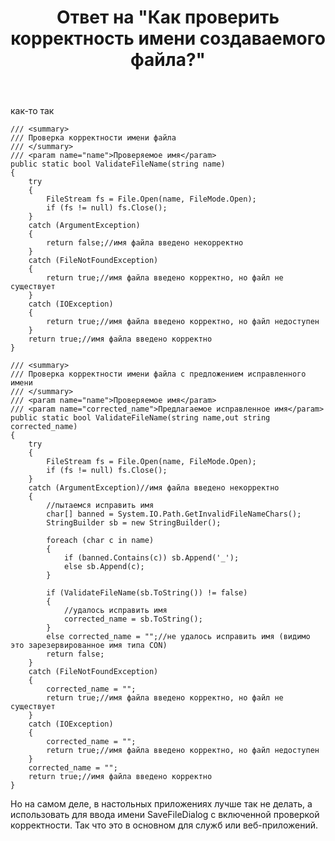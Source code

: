﻿---
title: "Ответ на \"Как проверить корректность имени создаваемого файла?\""
se.owner.user_id: 240512
se.owner.display_name: "MSDN.WhiteKnight"
se.owner.link: "https://ru.stackoverflow.com/users/240512/msdn-whiteknight"
se.answer_id: 703222
se.question_id: 701857
se.post_type: answer
se.is_accepted: False
---
<p>как-то так</p>

<pre><code>/// &lt;summary&gt;
/// Проверка корректности имени файла
/// &lt;/summary&gt;
/// &lt;param name="name"&gt;Проверяемое имя&lt;/param&gt;        
public static bool ValidateFileName(string name)
{
    try
    {
        FileStream fs = File.Open(name, FileMode.Open);
        if (fs != null) fs.Close();
    }
    catch (ArgumentException)
    {
        return false;//имя файла введено некорректно
    }
    catch (FileNotFoundException)
    {                
        return true;//имя файла введено корректно, но файл не существует
    }
    catch (IOException)
    {
        return true;//имя файла введено корректно, но файл недоступен
    }
    return true;//имя файла введено корректно
}

/// &lt;summary&gt;
/// Проверка корректности имени файла с предложением исправленного имени
/// &lt;/summary&gt;
/// &lt;param name="name"&gt;Проверяемое имя&lt;/param&gt;
/// &lt;param name="corrected_name"&gt;Предлагаемое исправленное имя&lt;/param&gt;        
public static bool ValidateFileName(string name,out string corrected_name)
{
    try
    {
        FileStream fs = File.Open(name, FileMode.Open);
        if (fs != null) fs.Close();
    }
    catch (ArgumentException)//имя файла введено некорректно
    {
        //пытаемся исправить имя
        char[] banned = System.IO.Path.GetInvalidFileNameChars();
        StringBuilder sb = new StringBuilder();

        foreach (char c in name)
        {
            if (banned.Contains(c)) sb.Append('_');
            else sb.Append(c);
        }

        if (ValidateFileName(sb.ToString()) != false)
        {
            //удалось исправить имя
            corrected_name = sb.ToString();
        }
        else corrected_name = "";//не удалось исправить имя (видимо это зарезервированное имя типа CON)
        return false;
    }
    catch (FileNotFoundException)
    {
        corrected_name = "";
        return true;//имя файла введено корректно, но файл не существует
    }
    catch (IOException)
    {
        corrected_name = "";
        return true;//имя файла введено корректно, но файл недоступен
    }
    corrected_name = "";
    return true;//имя файла введено корректно
}
</code></pre>

<p>Но на самом деле, в настольных приложениях лучше так не делать, а использовать для ввода имени SaveFileDialog с включенной проверкой корректности. Так что это в основном для служб или веб-приложений.</p>
